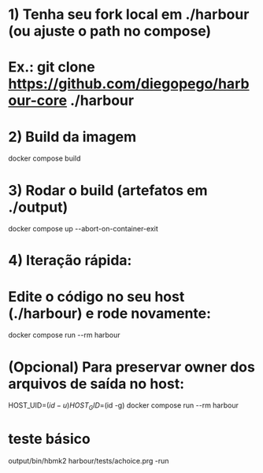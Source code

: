 # 1) Tenha seu fork local em ./harbour (ou ajuste o path no compose)
#    Ex.: git clone https://github.com/diegopego/harbour-core ./harbour

# 2) Build da imagem
docker compose build
<!-- docker compose build --no-cache -->

# 3) Rodar o build (artefatos em ./output)
docker compose up --abort-on-container-exit

# 4) Iteração rápida:
#    Edite o código no seu host (./harbour) e rode novamente:
docker compose run --rm harbour

# (Opcional) Para preservar owner dos arquivos de saída no host:
HOST_UID=$(id -u) HOST_GID=$(id -g) docker compose run --rm harbour

# teste básico
output/bin/hbmk2 harbour/tests/achoice.prg -run